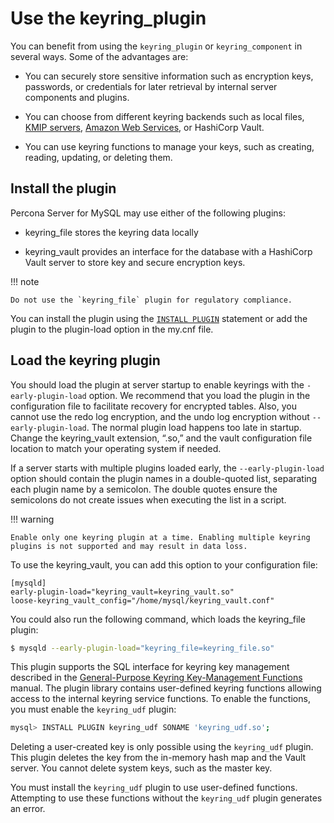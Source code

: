 # Use the keyring_plugin

You can benefit from using the `keyring_plugin` or `keyring_component` in several ways. Some of the advantages are:

- You can securely store sensitive information such as encryption keys, passwords, or credentials for later retrieval by internal server components and plugins.

- You can choose from different keyring backends such as local files, [KMIP servers], [Amazon Web Services], or HashiCorp Vault.

- You can use keyring functions to manage your keys, such as creating, reading, updating, or deleting them.




## Install the plugin

Percona Server for MySQL may use either of the following plugins:

* keyring_file stores the keyring data locally

* keyring_vault provides an interface for the database with a HashiCorp Vault server to store key and secure encryption keys.

!!! note

    Do not use the `keyring_file` plugin for regulatory compliance.

You can install the plugin using the [`INSTALL PLUGIN`] statement or add the plugin to the plugin-load option in the my.cnf file.

## Load the keyring plugin

You should load the plugin at server startup to enable keyrings with the `-early-plugin-load` option. We recommend that you load the plugin in the configuration file to facilitate recovery for encrypted tables. Also, you cannot use the redo log encryption, and the undo log encryption without `--early-plugin-load`. The normal plugin load happens too late in startup. Change the keyring_vault extension, “.so,” and the vault configuration file location to match your operating system if needed.

If a server starts with multiple plugins loaded early, the `--early-plugin-load` option should contain the plugin names in a double-quoted list, separating each plugin name by a semicolon. The double quotes ensure the semicolons do not create issues when executing the list in a script.

!!! warning 

    Enable only one keyring plugin at a time. Enabling multiple keyring plugins is not supported and may result in data loss.

To use the keyring_vault, you can add this option to your configuration file:

```text
[mysqld]
early-plugin-load="keyring_vault=keyring_vault.so"
loose-keyring_vault_config="/home/mysql/keyring_vault.conf"
```

You could also run the following command, which loads the keyring_file plugin:

```{.bash data-prompt="$"}
$ mysqld --early-plugin-load="keyring_file=keyring_file.so"
```



This plugin supports the SQL interface for keyring key management described in the [General-Purpose Keyring Key-Management Functions](https://dev.mysql.com/doc/refman/8.0/en/keyring-functions-general-purpose.html)
manual.
The plugin library contains user-defined keyring functions allowing access to the internal keyring service functions. To enable the functions, you
must enable the `keyring_udf` plugin:

```{.bash data-prompt="mysql>"}
mysql> INSTALL PLUGIN keyring_udf SONAME 'keyring_udf.so';
```

Deleting a user-created key is only possible using the `keyring_udf` plugin. This plugin deletes the key from the in-memory hash map and the Vault server.
You cannot delete system keys, such as the master key.

You must install the `keyring_udf` plugin to use user-defined functions. Attempting to use these functions without the `keyring_udf` plugin generates an error.


## 

[KMIP servers]: using-kmip.md
[Amazon Web Services]: using-amz-kms.md
[`INSTALL PLUGIN`]: https://dev.mysql.com/doc/refman/8.0/en/plugin-loading.html